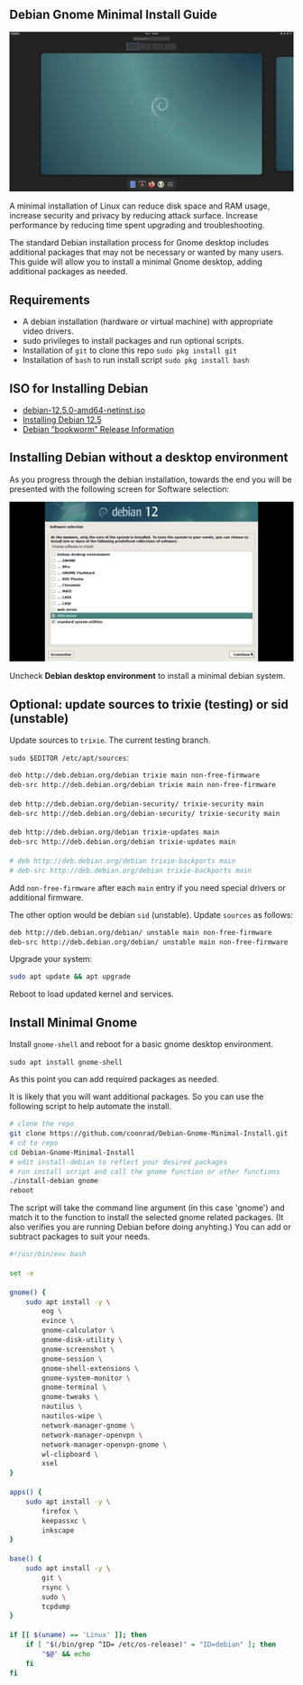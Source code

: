 ## Debian Gnome Minimal Install Guide

![debian_desktop.jpg](debian-desktop.jpg)

A minimal installation of Linux can reduce disk space and RAM usage, increase security and privacy by reducing attack surface. Increase performance by reducing time spent upgrading and troubleshooting.

The standard Debian installation process for Gnome desktop includes additional packages that may not be necessary or wanted by many users. This guide will allow you to install a minimal Gnome desktop, adding additional packages as needed.

## Requirements

* A debian installation (hardware or virtual machine) with appropriate video drivers.
* sudo privileges to install packages and run optional scripts.
* Installation of `git` to clone this repo `sudo pkg install git`
* Installation of `bash` to run install script `sudo pkg install bash`

## ISO for Installing Debian

* [debian-12.5.0-amd64-netinst.iso](https://cdimage.debian.org/debian-cd/current/amd64/iso-cd/debian-12.5.0-amd64-netinst.iso)
* [Installing Debian 12.5](https://www.debian.org/releases/bookworm/debian-installer/)
* [Debian “bookworm” Release Information](https://www.debian.org/releases/bookworm/)

## Installing Debian without a desktop environment

As you progress through the debian installation, towards the end you will be presented with the following screen for Software selection:

![debian-installer.jpg](debian-installer.jpg)

Uncheck **Debian desktop environment** to install a minimal debian system.

## Optional: update sources to trixie (testing) or sid (unstable)

Update sources to `trixie`. The current testing branch.

`sudo $EDITOR /etc/apt/sources`:

```bash
deb http://deb.debian.org/debian trixie main non-free-firmware
deb-src http://deb.debian.org/debian trixie main non-free-firmware

deb http://deb.debian.org/debian-security/ trixie-security main
deb-src http://deb.debian.org/debian-security/ trixie-security main

deb http://deb.debian.org/debian trixie-updates main
deb-src http://deb.debian.org/debian trixie-updates main

# deb http://deb.debian.org/debian trixie-backports main
# deb-src http://deb.debian.org/debian trixie-backports main
```

Add `non-free-firmware` after each `main` entry if you need special drivers or additional firmware.

The other option would be debian `sid` (unstable). Update `sources` as follows:

```bash
deb http://deb.debian.org/debian/ unstable main non-free-firmware
deb-src http://deb.debian.org/debian/ unstable main non-free-firmware
```

Upgrade your system:

```bash
sudo apt update && apt upgrade
```

Reboot to load updated kernel and services.

## Install Minimal Gnome

Install `gnome-shell` and reboot for a basic gnome desktop environment.

```sudo apt install gnome-shell```

As this point you can add required packages as needed.

It is likely that you will want additional packages. So you can use the following script to help automate the install.

```bash
# clone the repo
git clone https://github.com/coonrad/Debian-Gnome-Minimal-Install.git
# cd to repo
cd Debian-Gnome-Minimal-Install
# edit install-debian to reflect your desired packages
# run install script and call the gnome function or other functions
./install-debian gnome
reboot
```

The script will take the command line argument (in this case 'gnome') and match it to the function to install the selected gnome related packages. (It also verifies you are running Debian before doing anyhting.) You can add or subtract packages to suit your needs.

```bash
#!/usr/bin/env bash

set -e

gnome() {
    sudo apt install -y \
        eog \
        evince \
        gnome-calculator \
        gnome-disk-utility \
        gnome-screenshot \
        gnome-session \
        gnome-shell-extensions \
        gnome-system-monitor \
        gnome-terminal \
        gnome-tweaks \
        nautilus \
        nautilus-wipe \
        network-manager-gnome \
        network-manager-openvpn \
        network-manager-openvpn-gnome \
        wl-clipboard \
        xsel
}

apps() {
    sudo apt install -y \
        firefox \
        keepassxc \
        inkscape
}

base() {
    sudo apt install -y \
        git \
        rsync \
        sudo \
        tcpdump
}

if [[ $(uname) == 'Linux' ]]; then
    if [ "$(/bin/grep ^ID= /etc/os-release)" = "ID=debian" ]; then
        "$@" && echo
    fi
fi
```
